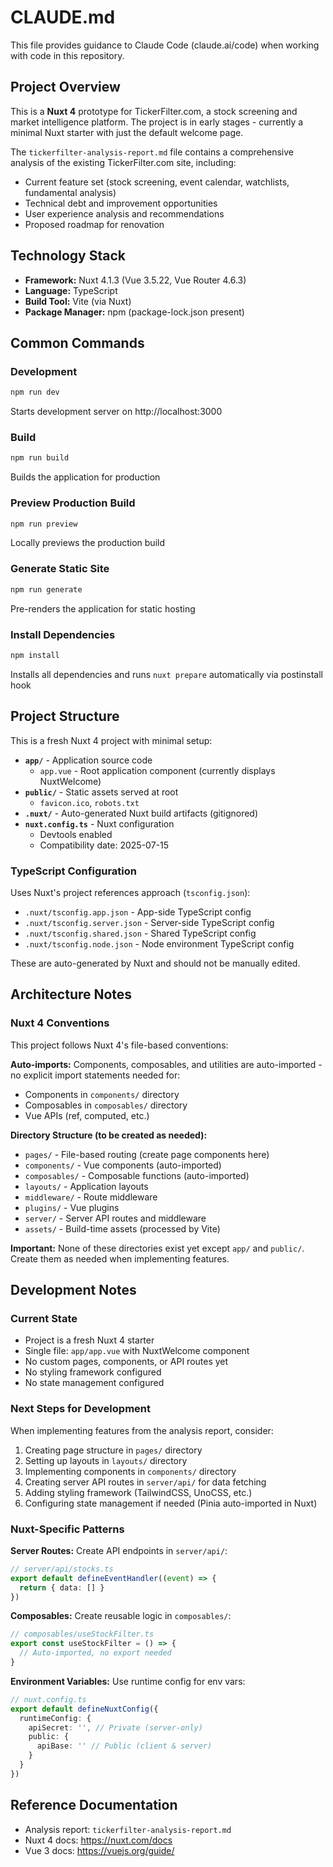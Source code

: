 # CLAUDE.md

This file provides guidance to Claude Code (claude.ai/code) when working with code in this repository.

## Project Overview

This is a **Nuxt 4** prototype for TickerFilter.com, a stock screening and market intelligence platform. The project is in early stages - currently a minimal Nuxt starter with just the default welcome page.

The `tickerfilter-analysis-report.md` file contains a comprehensive analysis of the existing TickerFilter.com site, including:
- Current feature set (stock screening, event calendar, watchlists, fundamental analysis)
- Technical debt and improvement opportunities
- User experience analysis and recommendations
- Proposed roadmap for renovation

## Technology Stack

- **Framework:** Nuxt 4.1.3 (Vue 3.5.22, Vue Router 4.6.3)
- **Language:** TypeScript
- **Build Tool:** Vite (via Nuxt)
- **Package Manager:** npm (package-lock.json present)

## Common Commands

### Development
```bash
npm run dev
```
Starts development server on http://localhost:3000

### Build
```bash
npm run build
```
Builds the application for production

### Preview Production Build
```bash
npm run preview
```
Locally previews the production build

### Generate Static Site
```bash
npm run generate
```
Pre-renders the application for static hosting

### Install Dependencies
```bash
npm install
```
Installs all dependencies and runs `nuxt prepare` automatically via postinstall hook

## Project Structure

This is a fresh Nuxt 4 project with minimal setup:

- **`app/`** - Application source code
  - `app.vue` - Root application component (currently displays NuxtWelcome)
- **`public/`** - Static assets served at root
  - `favicon.ico`, `robots.txt`
- **`.nuxt/`** - Auto-generated Nuxt build artifacts (gitignored)
- **`nuxt.config.ts`** - Nuxt configuration
  - Devtools enabled
  - Compatibility date: 2025-07-15

### TypeScript Configuration

Uses Nuxt's project references approach (`tsconfig.json`):
- `.nuxt/tsconfig.app.json` - App-side TypeScript config
- `.nuxt/tsconfig.server.json` - Server-side TypeScript config
- `.nuxt/tsconfig.shared.json` - Shared TypeScript config
- `.nuxt/tsconfig.node.json` - Node environment TypeScript config

These are auto-generated by Nuxt and should not be manually edited.

## Architecture Notes

### Nuxt 4 Conventions

This project follows Nuxt 4's file-based conventions:

**Auto-imports:** Components, composables, and utilities are auto-imported - no explicit import statements needed for:
- Components in `components/` directory
- Composables in `composables/` directory
- Vue APIs (ref, computed, etc.)

**Directory Structure (to be created as needed):**
- `pages/` - File-based routing (create page components here)
- `components/` - Vue components (auto-imported)
- `composables/` - Composable functions (auto-imported)
- `layouts/` - Application layouts
- `middleware/` - Route middleware
- `plugins/` - Vue plugins
- `server/` - Server API routes and middleware
- `assets/` - Build-time assets (processed by Vite)

**Important:** None of these directories exist yet except `app/` and `public/`. Create them as needed when implementing features.

## Development Notes

### Current State
- Project is a fresh Nuxt 4 starter
- Single file: `app/app.vue` with NuxtWelcome component
- No custom pages, components, or API routes yet
- No styling framework configured
- No state management configured

### Next Steps for Development
When implementing features from the analysis report, consider:
1. Creating page structure in `pages/` directory
2. Setting up layouts in `layouts/` directory
3. Implementing components in `components/` directory
4. Creating server API routes in `server/api/` for data fetching
5. Adding styling framework (TailwindCSS, UnoCSS, etc.)
6. Configuring state management if needed (Pinia auto-imported in Nuxt)

### Nuxt-Specific Patterns

**Server Routes:** Create API endpoints in `server/api/`:
```typescript
// server/api/stocks.ts
export default defineEventHandler((event) => {
  return { data: [] }
})
```

**Composables:** Create reusable logic in `composables/`:
```typescript
// composables/useStockFilter.ts
export const useStockFilter = () => {
  // Auto-imported, no export needed
}
```

**Environment Variables:** Use runtime config for env vars:
```typescript
// nuxt.config.ts
export default defineNuxtConfig({
  runtimeConfig: {
    apiSecret: '', // Private (server-only)
    public: {
      apiBase: '' // Public (client & server)
    }
  }
})
```

## Reference Documentation

- Analysis report: `tickerfilter-analysis-report.md`
- Nuxt 4 docs: https://nuxt.com/docs
- Vue 3 docs: https://vuejs.org/guide/
